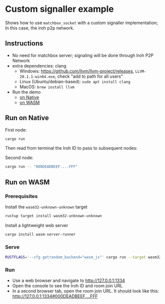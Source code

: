 # Custom signaller example

Shows how to use `matchbox_socket` with a custom signaller implementation; In
this case, the iroh p2p network.

## Instructions

- No need for matchbox server; signaling will be done through Iroh P2P Network
- extra dependencies: clang
  - Windows: <https://github.com/llvm/llvm-project/releases>, `LLVM-20.1.1-win64.exe`, check "add to path for all users"
  - Linux (Ubuntu/debian-based): `sudo apt install clang`
  - MacOS: `brew install llvm`
- Run the demo
  - [on Native](#run-on-native)
  - [on WASM](#run-on-wasm)

## Run on Native

First node:

```sh
cargo run
```

Then read from terminal the Iroh ID to pass to subsequent nodes:

Second node:

```sh
cargo run -- "000DEADBEEF....FFF"
```

## Run on WASM

### Prerequisites

Install the `wasm32-unknown-unknown` target

```sh
rustup target install wasm32-unknown-unknown
```

Install a lightweight web server

```sh
cargo install wasm-server-runner
```

### Serve

```sh
RUSTFLAGS='--cfg getrandom_backend="wasm_js"' cargo run --target wasm32-unknown-unknown
```

### Run

- Use a web browser and navigate to <http://127.0.0.1:1334>
- Open the console to see the Iroh ID and room join URL
- In a second browser tab, open the room join URL. It should look like this: <http://127.0.0.1:1334#000DEADBEEF....FFF>
